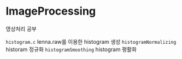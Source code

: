 # ImageProcessing
영상처리 공부

`histogram.c` lenna.raw를 이용한 histogram 생성
`histogramNormalizing` historam 정규화
`histogramSmoothing` histogram 평활화

